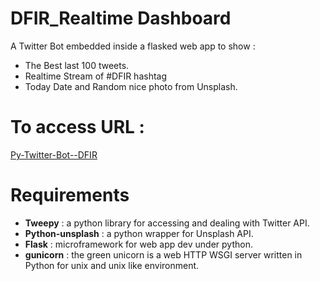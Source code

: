# DFIR_Realtime Dashboard
A Twitter Bot embedded inside a flasked web app to show : 
 - The Best last 100 tweets.
 - Realtime Stream of #DFIR hashtag
 - Today Date and Random nice photo from Unsplash.
 
 # To access URL :
 [Py-Twitter-Bot--DFIR](http://py-twitter-bot--dfir.herokuapp.com/)

# Requirements 
 - **Tweepy** : a python library for accessing and dealing with Twitter API.
 - **Python-unsplash** : a python wrapper for Unsplash API.
 - **Flask** : microframework for web app dev under python. 
 - **gunicorn** : the green unicorn is a web HTTP WSGI server written in Python for unix and unix like environment.
 
 
